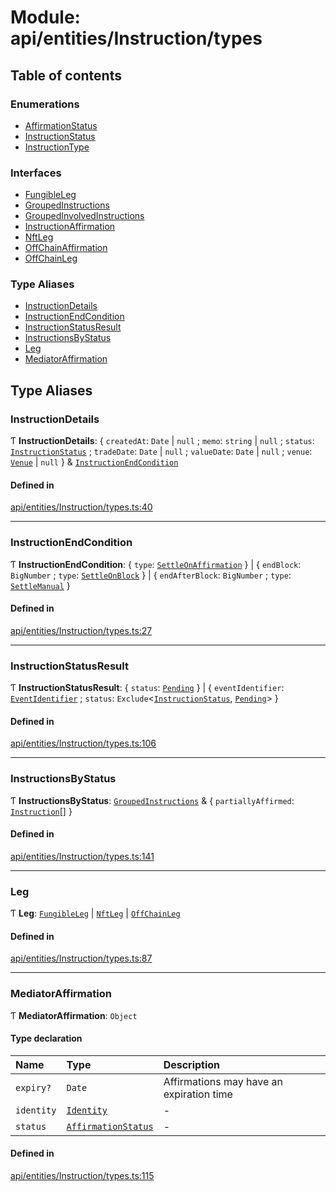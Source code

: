 # Module: api/entities/Instruction/types

## Table of contents

### Enumerations

- [AffirmationStatus](../wiki/api.entities.Instruction.types.AffirmationStatus)
- [InstructionStatus](../wiki/api.entities.Instruction.types.InstructionStatus)
- [InstructionType](../wiki/api.entities.Instruction.types.InstructionType)

### Interfaces

- [FungibleLeg](../wiki/api.entities.Instruction.types.FungibleLeg)
- [GroupedInstructions](../wiki/api.entities.Instruction.types.GroupedInstructions)
- [GroupedInvolvedInstructions](../wiki/api.entities.Instruction.types.GroupedInvolvedInstructions)
- [InstructionAffirmation](../wiki/api.entities.Instruction.types.InstructionAffirmation)
- [NftLeg](../wiki/api.entities.Instruction.types.NftLeg)
- [OffChainAffirmation](../wiki/api.entities.Instruction.types.OffChainAffirmation)
- [OffChainLeg](../wiki/api.entities.Instruction.types.OffChainLeg)

### Type Aliases

- [InstructionDetails](../wiki/api.entities.Instruction.types#instructiondetails)
- [InstructionEndCondition](../wiki/api.entities.Instruction.types#instructionendcondition)
- [InstructionStatusResult](../wiki/api.entities.Instruction.types#instructionstatusresult)
- [InstructionsByStatus](../wiki/api.entities.Instruction.types#instructionsbystatus)
- [Leg](../wiki/api.entities.Instruction.types#leg)
- [MediatorAffirmation](../wiki/api.entities.Instruction.types#mediatoraffirmation)

## Type Aliases

### InstructionDetails

Ƭ **InstructionDetails**: \{ `createdAt`: `Date` \| ``null`` ; `memo`: `string` \| ``null`` ; `status`: [`InstructionStatus`](../wiki/api.entities.Instruction.types.InstructionStatus) ; `tradeDate`: `Date` \| ``null`` ; `valueDate`: `Date` \| ``null`` ; `venue`: [`Venue`](../wiki/api.entities.Venue.Venue) \| ``null``  } & [`InstructionEndCondition`](../wiki/api.entities.Instruction.types#instructionendcondition)

#### Defined in

[api/entities/Instruction/types.ts:40](https://github.com/PolymeshAssociation/polymesh-sdk/blob/8a9e72221/src/api/entities/Instruction/types.ts#L40)

___

### InstructionEndCondition

Ƭ **InstructionEndCondition**: \{ `type`: [`SettleOnAffirmation`](../wiki/api.entities.Instruction.types.InstructionType#settleonaffirmation)  } \| \{ `endBlock`: `BigNumber` ; `type`: [`SettleOnBlock`](../wiki/api.entities.Instruction.types.InstructionType#settleonblock)  } \| \{ `endAfterBlock`: `BigNumber` ; `type`: [`SettleManual`](../wiki/api.entities.Instruction.types.InstructionType#settlemanual)  }

#### Defined in

[api/entities/Instruction/types.ts:27](https://github.com/PolymeshAssociation/polymesh-sdk/blob/8a9e72221/src/api/entities/Instruction/types.ts#L27)

___

### InstructionStatusResult

Ƭ **InstructionStatusResult**: \{ `status`: [`Pending`](../wiki/api.entities.Instruction.types.InstructionStatus#pending)  } \| \{ `eventIdentifier`: [`EventIdentifier`](../wiki/api.client.types.EventIdentifier) ; `status`: `Exclude`\<[`InstructionStatus`](../wiki/api.entities.Instruction.types.InstructionStatus), [`Pending`](../wiki/api.entities.Instruction.types.InstructionStatus#pending)\>  }

#### Defined in

[api/entities/Instruction/types.ts:106](https://github.com/PolymeshAssociation/polymesh-sdk/blob/8a9e72221/src/api/entities/Instruction/types.ts#L106)

___

### InstructionsByStatus

Ƭ **InstructionsByStatus**: [`GroupedInstructions`](../wiki/api.entities.Instruction.types.GroupedInstructions) & \{ `partiallyAffirmed`: [`Instruction`](../wiki/api.entities.Instruction.Instruction)[]  }

#### Defined in

[api/entities/Instruction/types.ts:141](https://github.com/PolymeshAssociation/polymesh-sdk/blob/8a9e72221/src/api/entities/Instruction/types.ts#L141)

___

### Leg

Ƭ **Leg**: [`FungibleLeg`](../wiki/api.entities.Instruction.types.FungibleLeg) \| [`NftLeg`](../wiki/api.entities.Instruction.types.NftLeg) \| [`OffChainLeg`](../wiki/api.entities.Instruction.types.OffChainLeg)

#### Defined in

[api/entities/Instruction/types.ts:87](https://github.com/PolymeshAssociation/polymesh-sdk/blob/8a9e72221/src/api/entities/Instruction/types.ts#L87)

___

### MediatorAffirmation

Ƭ **MediatorAffirmation**: `Object`

#### Type declaration

| Name | Type | Description |
| :------ | :------ | :------ |
| `expiry?` | `Date` | Affirmations may have an expiration time |
| `identity` | [`Identity`](../wiki/api.entities.Identity.Identity) | - |
| `status` | [`AffirmationStatus`](../wiki/api.entities.Instruction.types.AffirmationStatus) | - |

#### Defined in

[api/entities/Instruction/types.ts:115](https://github.com/PolymeshAssociation/polymesh-sdk/blob/8a9e72221/src/api/entities/Instruction/types.ts#L115)
